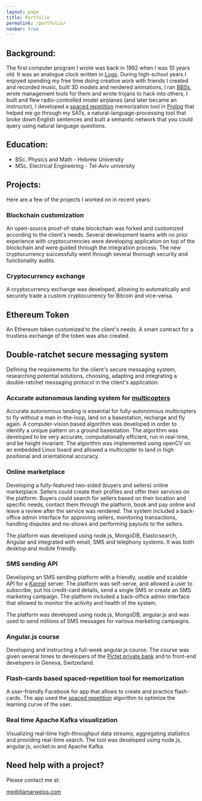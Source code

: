 ```yaml
---
layout: page
title: Portfolio
permalink: /portfolio/
navbar: true
---
```

## Background:

The first computer program I wrote was back in 1992 when I was 10 years old. It was an analogue clock written in [Logo](https://en.wikipedia.org/wiki/Logo_(programming_language)). During high-school years I enjoyed spending my free time doing creative work with friends
I created and recorded music, built 3D models and rendered animations, I ran [BBSs](https://en.wikipedia.org/wiki/Bulletin_board_system), wrote management tools for them and wrote trojans to hack into others, I built and flew radio-controlled model airplanes (and later became an instructor), I developed a [spaced repetition](https://en.wikipedia.org/wiki/Spaced_repetition) memorization tool in [Prolog](https://en.wikipedia.org/wiki/Prolog) that helped me go through my SATs, a natural-language-processing tool that broke down English sentences and built a semantic network that you could query using natural language questions.

## Education:

- BSc. Physics and Math - Hebrew University
- MSc. Electrical Engineering - Tel-Aviv university

## Projects:

Here are a few of the projects I worked on in recent years:

### Blockchain customization
An open-source proof-of-stake blockchain was forked and customized according to the client's needs. Several development teams with no prior experience with cryptocurrencies were developing application on top of the blockchain and were guided through the integration process. The new cryptocurrency successfully went through several thorough security and functionality audits.

### Cryptocurrency exchange
A cryptocurrency exchange was developed, allowing to automatically and securely trade a custom cryptocurrency for Bitcoin and vice-versa.

## Ethereum Token
An Ethereum token customized to the client's needs. A smart contract for a trustless
exchange of the token was also created.

## Double-ratchet secure messaging system
Defining the requirements for the client's secure messaging system, researching 
potential solutions, choosing, adapting and integrating a double-ratchet messaging
protocol in the client's application.

### Accurate autonomous landing system for [multicopters](https://en.wikipedia.org/wiki/Multirotor)
Accurate autonomous landing is essential for fully-autonomous multicopters to fly without a man in-the-loop, land on a basestation, recharge and fly again. A computer-vision based algorithm was developed in order to identify a unique pattern on a ground basestation. The algorithm was developed to be very accurate, computationally efficient, run in real-time, and be height invariant. The algorithm was implemented using openCV on an embedded Linux board and allowed a multicopter to land in high positional and orientational accuracy.

### Online marketplace
Developing a fully-featured two-sided (buyers and sellers) online marketplace. Sellers could create their profiles and offer their services on the platform. Buyers could search for sellers based on their location and specific needs, contact them through the platform, book and pay online and leave a review after the service was rendered. The system included a back-office admin interface for approving sellers, monitoring transactions, handling disputes and no-shows and performing payouts to the sellers.

The platform was developed using node.js, MongoDB, Elasticsearch, Angular and integrated with email, SMS and telephony systems. It was both desktop and mobile friendly.

### SMS sending API
Developing an SMS sending platform with a friendly, usable and scalable API for a [Kannel](http://www.kannel.org/) server. The platform was self-serve, and allowed a user to subscribe, put his credit-card details, send a single SMS or create an SMS marketing campaign. The platform included a back-office admin interface that allowed to monitor the activity and health of the system.

The platform was developed using node.js, MongoDB, angular.js and was used to send millions of SMS messages for various marketing campaigns.

### Angular.js course
Developing and instructing a full-week angular.js course. The course was given several times to developers of the [Pictet private bank](https://www.group.pictet/) and to front-end developers in Geneva, Switzerland.

### Flash-cards based spaced-repetition tool for memorization
A user-friendly Facebook for app that allows to create and practice flash-cards. The app used the [spaced repetition](https://www.supermemo.com/english/ol/sm2.htm) algorithm to optimize the learning curve of the user.

### Real time Apache Kafka visualization
Visualizing real-time high-throughput data streams, aggregating statistics and providing real-time search.
The tool was developed using node.js, angular.js, socket.io and Apache Kafka.

## Need help with a project?

Please contact me at:

me@itamarweiss.com
